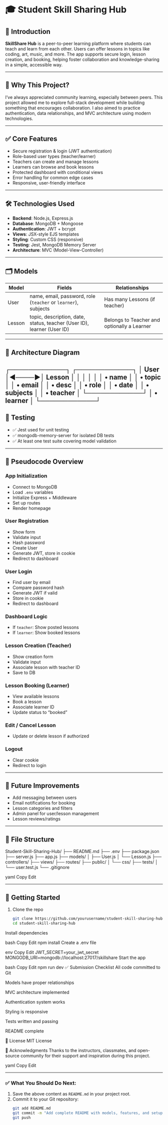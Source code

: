 # 🎓 Student Skill Sharing Hub

## 📘 Introduction

**SkillShare Hub** is a peer-to-peer learning platform where students can teach and learn from each other. Users can offer lessons in topics like coding, art, music, and more. The app supports secure login, lesson creation, and booking, helping foster collaboration and knowledge-sharing in a simple, accessible way.

---

## 🤔 Why This Project?

I’ve always appreciated community learning, especially between peers. This project allowed me to explore full-stack development while building something that encourages collaboration. I also aimed to practice authentication, data relationships, and MVC architecture using modern technologies.

---

## ✅ Core Features

- Secure registration & login (JWT authentication)
- Role-based user types (teacher/learner)
- Teachers can create and manage lessons
- Learners can browse and book lessons
- Protected dashboard with conditional views
- Error handling for common edge cases
- Responsive, user-friendly interface

---

## 🛠️ Technologies Used

- **Backend**: Node.js, Express.js
- **Database**: MongoDB + Mongoose
- **Authentication**: JWT + bcrypt
- **Views**: JSX-style EJS templates
- **Styling**: Custom CSS (responsive)
- **Testing**: Jest, MongoDB Memory Server
- **Architecture**: MVC (Model-View-Controller)

---

## 🗂️ Models

| Model  | Fields                                                                 | Relationships                               |
|--------|------------------------------------------------------------------------|---------------------------------------------|
| User   | name, email, password, role (`teacher` or `learner`), subjects         | Has many Lessons (if teacher)               |
| Lesson | topic, description, date, status, teacher (User ID), learner (User ID) | Belongs to Teacher and optionally a Learner |

---

## 🧱 Architecture Diagram

┌────────────┐      ┌────────────┐
│   User     │◄────▶│   Lesson   │
│            │      │            │
│ • name     │      │ • topic    │
│ • email    │      │ • desc     │
│ • role     │      │ • date     │
│ • subjects │      │ • teacher  │
└────────────┘      │ • learner  │
                   └────────────┘
---

## 🧪 Testing

- ✅ Jest used for unit testing
- ✅ mongodb-memory-server for isolated DB tests
- ✅ At least one test suite covering model validation

---

## 📝 Pseudocode Overview

### App Initialization

- Connect to MongoDB  
- Load `.env` variables  
- Initialize Express + Middleware  
- Set up routes  
- Render homepage

### User Registration

- Show form  
- Validate input  
- Hash password  
- Create User  
- Generate JWT, store in cookie  
- Redirect to dashboard

### User Login

- Find user by email  
- Compare password hash  
- Generate JWT if valid  
- Store in cookie  
- Redirect to dashboard

### Dashboard Logic

- If `teacher`: Show posted lessons  
- If `learner`: Show booked lessons  

### Lesson Creation (Teacher)

- Show creation form  
- Validate input  
- Associate lesson with teacher ID  
- Save to DB

### Lesson Booking (Learner)

- View available lessons  
- Book a lesson  
- Associate learner ID  
- Update status to “booked”

### Edit / Cancel Lesson

- Update or delete lesson if authorized

### Logout

- Clear cookie  
- Redirect to login

---

## 🧩 Future Improvements

- Add messaging between users
- Email notifications for booking
- Lesson categories and filters
- Admin panel for user/lesson management
- Lesson reviews/ratings

---

## 📂 File Structure

Student-Skill-Sharing-Hub/
├── README.md
├── .env
├── package.json
├── server.js
├── app.js
├── models/
│ ├── User.js
│ └── Lesson.js
├── controllers/
├── views/
├── routes/
├── public/
│ └── css/
├── tests/
│ └── user.test.js
└── .gitignore

yaml
Copy
Edit

---

## 🚀 Getting Started

1. Clone the repo  
   ```bash
   git clone https://github.com/yourusername/student-skill-sharing-hub.git
   cd student-skill-sharing-hub
Install dependencies

bash
Copy
Edit
npm install
Create a .env file

env
Copy
Edit
JWT_SECRET=your_jwt_secret
MONGODB_URI=mongodb://localhost:27017/skillshare
Start the app

bash
Copy
Edit
npm run dev
✅ Submission Checklist
 All code committed to Git

 Models have proper relationships

 MVC architecture implemented

 Authentication system works

 Styling is responsive

 Tests written and passing

 README complete

🏁 License
MIT License

🙌 Acknowledgments
Thanks to the instructors, classmates, and open-source community for their support and inspiration during this project.

yaml
Copy
Edit

---

### ✅ What You Should Do Next:
1. Save the above content as `README.md` in your project root.
2. Commit it to your Git repository:
   ```bash
   git add README.md
   git commit -m "Add complete README with models, features, and setup"
   git push
